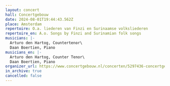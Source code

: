 ```yaml
---
layout: concert
hall: Concertgebouw
date: 2024-08-01T19:44:43.562Z
place: Amsterdam
repertoire: O.a. liederen van Finzi en Surinaamse volksliederen
repertoire_en: A.o. Songs by Finzi and Surinamian folk songs
musicians: |-
  Arturo den Hartog, Countertenor\
  Daan Boertien, Piano
musicians_en: |-
  Arturo den Hartog, Counter Tenor\
  Daan Boertien, Piano
organizer_url: https://www.concertgebouw.nl/concerten/5297436-concertgebouw-open-gratis-miniconcerten-voor-iedereen
in_archive: true
cancelled: false
---
```

